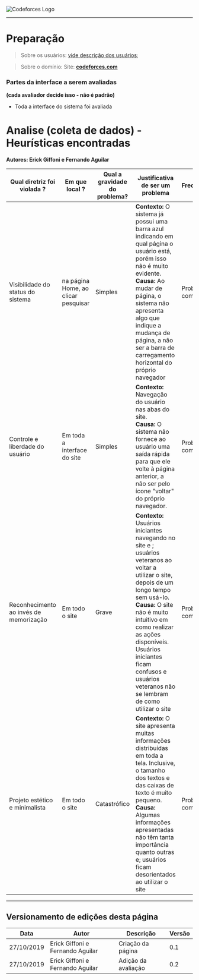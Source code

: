 <span style="margin-left: 0%; padding-top: 3%;">![Codeforces Logo](../../../images/codeforces.png)</span>

***
# Preparação

> Sobre os usuários: 
[vide descrição dos usuários](../../../../contexto_de_uso/analise_de_usuario/#perfil-do-usuario-do-codeforces);

> Sobre o domínio:
Site: [**codeforces.com**](http://codeforces.com)


### Partes da interface a serem avaliadas 
__(cada avaliador decide isso - não é padrão)__
- Toda a interface do sistema foi avaliada

# Analise (coleta de dados) - Heurísticas encontradas

**Autores: Erick Giffoni e Fernando Aguilar**

| Qual diretriz foi violada ? | Em que local ? | Qual a gravidade do problema? | Justificativa de ser um problema| Frequência | Impacto | Persistência | Página avaliada | Ideias de solucoes | 
|-----|-----|-----|-----|-----|-----|-----|-----|-----|
| Visibilidade do status do sistema | na página Home, ao clicar pesquisar | Simples | **Contexto:** O sistema já possui uma barra azul indicando em qual página o usuário está, porém isso não é muito evidente. </br>**Causa:** Ao mudar de página, o sistema não apresenta algo que indique a mudança de página, a não ser a barra de carregamento horizontal do próprio navegador | Problema comum | O usuário consegue superar o problema com certa rapidez | Ocorre várias vezes | Home | O sistema pode apresentar um círculo rodando para indicar o carregamento de uma nova página |
| Controle e liberdade do usuário | Em toda a interface do site | Simples | **Contexto:** Navegação do usuário nas abas do site.</br>**Causa:** O sistema não fornece ao usuário uma saída rápida para que ele volte à página anterior, a não ser pelo ícone "voltar" do próprio navegador. | Problema comum | O usuário consegue superar o problema com certa rapidez | Ocorre várias vezes | Todas | Adicionar uma seta no topo esquerdo de cada página para que o usuário possa voltar com mais facilidade|
| Reconhecimento ao invés de memorização | Em todo o site | Grave | **Contexto:** Usuários iniciantes navegando no site e ; usuários veteranos ao voltar a utilizar o site, depois de um longo tempo sem usá-lo.</br>**Causa:** O site não é muito intuitivo em como realizar as ações disponíveis. Usuários iniciantes ficam confusos e usuários veteranos não se lembram de como utilizar o site | Problema comum | O problema é difícil de ser superado | Ocorre várias vezes | Todas | Mostrar, em cada ação/aba do site, uma interrogação. Esta, ao ser selecionada, abre um pop-up explicativo daquela funcionalidade |
| Projeto estético e minimalista | Em todo o site | Catastrófico | **Contexto:** O site apresenta muitas informações distribuídas em toda a tela. Inclusive, o tamanho dos textos e das caixas de texto é muito pequeno.</br>**Causa:** Algumas informações apresentadas não têm tanta importância quanto outras e; usuários ficam desorientados ao utilizar o site | Problema comum | O usuário tem dificuldade em superar o problema | Ocorre várias vezes | Todas | - Aumentar o tamanho dos textos</br>- Priorizar alguma informações e excluir outras</br>- Implamntar um sistema de "preview" para os artigos/notícias/descrições de contests/etc |
    

***
## Versionamento de edições desta página
| Data | Autor | Descrição | Versão |
|------|-------|-----------|--------|
| 27/10/2019 | Erick Giffoni e Fernando Aguilar | Criação da página | 0.1 |
| 27/10/2019 | Erick Giffoni e Fernando Aguilar | Adição da avaliação | 0.2 |
